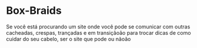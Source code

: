 # Box-Braids
Se você está procurando um site onde você pode se comunicar com outras cacheadas, crespas, trançadas e em transiçãoão para trocar
dicas de como cuidar do seu cabelo, ser o site que pode ou nãoão
